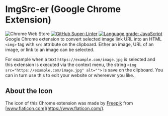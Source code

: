 # ImgSrc-er (Google Chrome Extension)
![Chrome Web Store](https://img.shields.io/chrome-web-store/v/mmalpdcdmbloijpgoagaeallfnmioika) [![GitHub Super-Linter](https://github.com/ttsukagoshi/chrome-ext_ImgSrc-er/workflows/Lint%20Code%20Base/badge.svg)](https://github.com/marketplace/actions/super-linter) [![Language grade: JavaScript](https://img.shields.io/lgtm/grade/javascript/g/ttsukagoshi/chrome-ext_ImgSrc-er.svg?logo=lgtm&logoWidth=18)](https://lgtm.com/projects/g/ttsukagoshi/chrome-ext_ImgSrc-er/context:javascript)  
Google Chrome extension to convert selected image link URL into an HTML `<img>` tag with `src` attribute on the clipboard. Either an image, URL of an image, or link to an image can be selected.

For example when a text `https://example.com/image.jpg` is selected and this extension is executed via the context menu, the string `<img src="https://example.com/image.jpg" alt="">` is save on the clipboard. You can in turn use this to edit your website or whereever you like.

## About the Icon
The icon of this Chrome extension was made by [Freepik](https://www.flaticon.com/authors/freepik) from [www.flaticon.com](https://www.flaticon.com/).